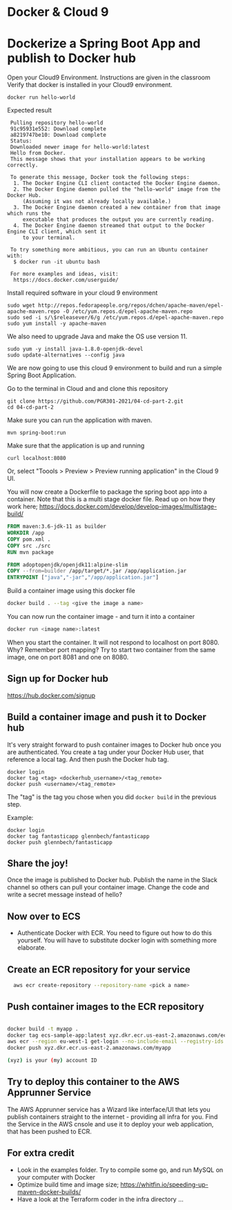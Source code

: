 # Docker & Cloud 9

#  Dockerize a Spring Boot App and publish to Docker hub

Open your Cloud9 Environment. Instructions are given in the classroom
Verify that docker is installed in your Cloud9 environment.


```docker run hello-world``` 

Expected result

```Unable to find image hello-world:latest locally
 Pulling repository hello-world
 91c95931e552: Download complete
 a8219747be10: Download complete
 Status: 
 Downloaded newer image for hello-world:latest
 Hello from Docker.
 This message shows that your installation appears to be working correctly.

 To generate this message, Docker took the following steps:
  1. The Docker Engine CLI client contacted the Docker Engine daemon.
  2. The Docker Engine daemon pulled the "hello-world" image from the Docker Hub.
     (Assuming it was not already locally available.)
  3. The Docker Engine daemon created a new container from that image which runs the
     executable that produces the output you are currently reading.
  4. The Docker Engine daemon streamed that output to the Docker Engine CLI client, which sent it
     to your terminal.

 To try something more ambitious, you can run an Ubuntu container with:
  $ docker run -it ubuntu bash

 For more examples and ideas, visit:
  https://docs.docker.com/userguide/

```

Install required software in your cloud 9 environment
```
sudo wget http://repos.fedorapeople.org/repos/dchen/apache-maven/epel-apache-maven.repo -O /etc/yum.repos.d/epel-apache-maven.repo
sudo sed -i s/\$releasever/6/g /etc/yum.repos.d/epel-apache-maven.repo
sudo yum install -y apache-maven
```

We also need to upgrade Java and make the OS use version 11.
```
sudo yum -y install java-1.8.0-openjdk-devel
sudo update-alternatives --config java
```

We are now going to use this cloud 9 environment to build and run a simple Spring Boot Application.

Go to the terminal in Cloud and and clone this repository

```
git clone https://github.com/PGR301-2021/04-cd-part-2.git
cd 04-cd-part-2
```

Make sure you can run the application with maven. 
```
mvn spring-boot:run
```

Make sure that the application is up and running
```
curl localhost:8080                                                                                                            
```
Or, select "Toools > Preview > Preview running application" in the Cloud 9 UI.

You will now create a Dockerfile to package the spring boot app into a container. Note that this is a multi stage docker file.
Read up on how they work here; https://docs.docker.com/develop/develop-images/multistage-build/

```dockerfile
FROM maven:3.6-jdk-11 as builder
WORKDIR /app
COPY pom.xml .
COPY src ./src
RUN mvn package

FROM adoptopenjdk/openjdk11:alpine-slim
COPY --from=builder /app/target/*.jar /app/application.jar
ENTRYPOINT ["java","-jar","/app/application.jar"]

```

Build a container image using this docker file 

```sh
docker build . --tag <give the image a name>
```

You can now run the container image - and turn it into a container
```sh
docker run <image name>:latest
```

When you start the container. It will not respond to localhost on port 8080. Why? Remember port mapping? 
Try to start two container from the same image, one on port 8081 and one on 8080.

## Sign up for Docker hub

https://hub.docker.com/signup

## Build a container image and push it to Docker hub

It's very straight forward to push container images to Docker hub once you are authenticated. 
You create a tag under your Docker Hub user, that reference a local tag. And then push the Docker hub tag. 

```
docker login
docker tag <tag> <dockerhub_username>/<tag_remote>
docker push <username>/<tag_remote>
```

The "tag" is the tag you chose when you did ````docker build```` in the previous step.

Example:
```
docker login
docker tag fantasticapp glennbech/fantasticapp
docker push glennbech/fantasticapp
```

## Share the joy! 

Once the image is published to Docker hub. Publish the name in the Slack channel so others can pull your container image.
Change the code and write a secret message instead of hello?

## Now over to ECS 

* Authenticate Docker with ECR. You need to figure out how to do this yourself. You will have to substitute docker login with something more elaborate.

## Create an ECR repository for your service 

```sh
  aws ecr create-repository --repository-name <pick a name>
```

## Push container images to the ECR repository

```sh

docker build -t myapp .
docker tag ecs-sample-app:latest xyz.dkr.ecr.us-east-2.amazonaws.com/ecs-sample-app
aws ecr --region eu-west-1 get-login --no-include-email --registry-ids xyz| bash
docker push xyz.dkr.ecr.us-east-2.amazonaws.com/myapp

(xyz) is your (my) account ID 
```

## Try to deploy this container to the AWS Apprunner Service

The AWS Apprunner service has a Wizard like interface/UI that lets you publish containers
straight to the internet - providing all infra for you. 
Find the Service in the AWS cnsole and use it to deploy your web application, that has been pushed to ECR. 

## For extra credit 

* Look in the examples folder. Try to compile some go, and run MySQL on your computer with Docker
* Optimize build time and image size; https://whitfin.io/speeding-up-maven-docker-builds/
* Have a look at the Terraform coder in the infra directory ...
